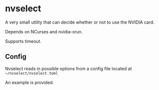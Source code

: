 # nvselect
A very small utility that can decide whether or not to use the NVIDIA card.

Depends on NCurses and nvidia-xrun.

Supports timeout.

## Config
Nvselect reads in possible options from a config file located at
```~/nvselect/nvselect.toml```

An example is provided.
